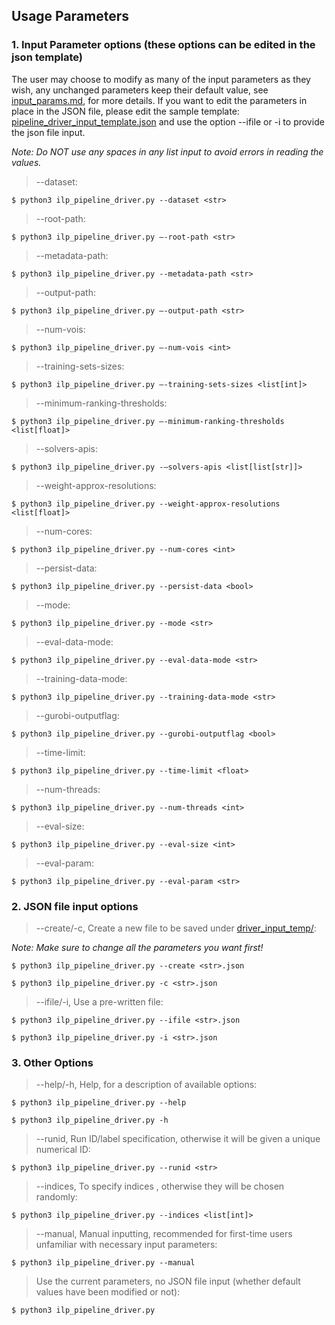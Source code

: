 ## Usage Parameters

### 1. Input Parameter options (these options can be edited in the json template)

The user may choose to modify as many of the input parameters as they wish, any unchanged parameters keep their default value, see [input_params.md](input_params.md), for more details.
If you want to edit the parameters in place in the JSON file, please edit the sample template: [pipeline_driver_input_template.json](./src/json/pipeline_driver_input_template.json) and use the
option --ifile or -i to provide the json file input.


*Note: Do NOT use any spaces in any list input to avoid errors in reading the values.* 
> --dataset:

    $ python3 ilp_pipeline_driver.py --dataset <str>

> --root-path:

    $ python3 ilp_pipeline_driver.py –-root-path <str>

> --metadata-path:

    $ python3 ilp_pipeline_driver.py --metadata-path <str>

> --output-path: 

    $ python3 ilp_pipeline_driver.py –-output-path <str>

> --num-vois:

    $ python3 ilp_pipeline_driver.py –-num-vois <int>

> --training-sets-sizes: 


    $ python3 ilp_pipeline_driver.py –-training-sets-sizes <list[int]>

> --minimum-ranking-thresholds: 

    $ python3 ilp_pipeline_driver.py –-minimum-ranking-thresholds <list[float]>

> --solvers-apis: 

    $ python3 ilp_pipeline_driver.py -–solvers-apis <list[list[str]]>

>	--weight-approx-resolutions: 

    $ python3 ilp_pipeline_driver.py --weight-approx-resolutions <list[float]>

> --num-cores: 

    $ python3 ilp_pipeline_driver.py --num-cores <int>

> --persist-data: 

    $ python3 ilp_pipeline_driver.py --persist-data <bool>

> --mode: 

    $ python3 ilp_pipeline_driver.py --mode <str>

> --eval-data-mode:

    $ python3 ilp_pipeline_driver.py --eval-data-mode <str>

> --training-data-mode:

    $ python3 ilp_pipeline_driver.py --training-data-mode <str>

> --gurobi-outputflag: 

    $ python3 ilp_pipeline_driver.py --gurobi-outputflag <bool>

> --time-limit: 

    $ python3 ilp_pipeline_driver.py --time-limit <float>

> --num-threads: 

    $ python3 ilp_pipeline_driver.py --num-threads <int>

> --eval-size:

    $ python3 ilp_pipeline_driver.py --eval-size <int>

> --eval-param:
> 
    $ python3 ilp_pipeline_driver.py --eval-param <str>

### 2. JSON file input options

> --create/-c, Create a new file to be saved under [driver_input_temp/](../driver_input_temp/):

*Note: Make sure to change all the parameters you want first!*

    $ python3 ilp_pipeline_driver.py --create <str>.json

    $ python3 ilp_pipeline_driver.py -c <str>.json

> --ifile/-i, Use a pre-written file:

    $ python3 ilp_pipeline_driver.py --ifile <str>.json

    $ python3 ilp_pipeline_driver.py -i <str>.json

### 3. Other Options

> --help/-h, Help, for a description of available options:

    $ python3 ilp_pipeline_driver.py --help

    $ python3 ilp_pipeline_driver.py -h

> --runid, Run ID/label specification, otherwise it will be given a unique numerical ID:

    $ python3 ilp_pipeline_driver.py --runid <str>

> --indices, To specify indices , otherwise they will be chosen randomly:

    $ python3 ilp_pipeline_driver.py --indices <list[int]>

> --manual, Manual inputting, recommended for first-time users unfamiliar with necessary input parameters:

    $ python3 ilp_pipeline_driver.py --manual

> Use the current parameters, no JSON file input (whether default values have been modified or not):

    $ python3 ilp_pipeline_driver.py 

